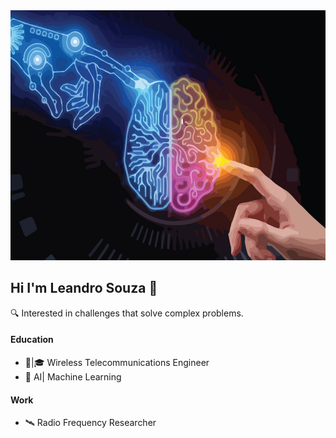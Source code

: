 <img src="1655504031224.png" alt="Texto Alternativo" width="1000" height="400">

## Hi I'm Leandro Souza 👋


🔍 Interested in challenges that solve complex problems.

#### Education
* 📡|🎓 Wireless Telecommunications Engineer
* 🤖    AI| Machine Learning

#### Work
* 🛰️    Radio Frequency Researcher
